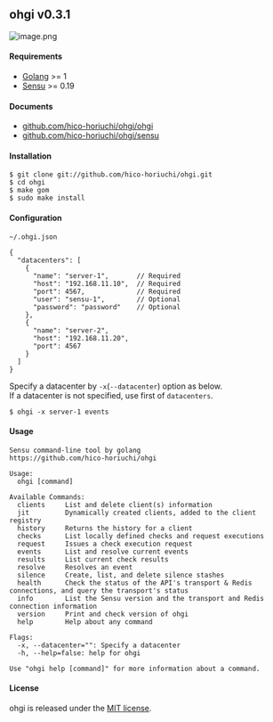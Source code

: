 ## ohgi v0.3.1

![image.png](https://raw.githubusercontent.com/hico-horiuchi/ohgi/master/image.png)

#### Requirements

  - [Golang](https://golang.org/) >= 1
  - [Sensu](http://sensuapp.org/) >= 0.19

#### Documents

  - [github.com/hico-horiuchi/ohgi/ohgi](http://godoc.org/github.com/hico-horiuchi/ohgi/ohgi)
  - [github.com/hico-horiuchi/ohgi/sensu](http://godoc.org/github.com/hico-horiuchi/ohgi/sensu)

#### Installation

    $ git clone git://github.com/hico-horiuchi/ohgi.git
    $ cd ohgi
    $ make gom
    $ sudo make install

#### Configuration

`~/.ohgi.json`

    {
      "datacenters": [
        {
          "name": "server-1",       // Required
          "host": "192.168.11.10",  // Required
          "port": 4567,             // Required
          "user": "sensu-1",        // Optional
          "password": "password"    // Optional
        },
        {
          "name": "server-2",
          "host": "192.168.11.20",
          "port": 4567
        }
      ]
    }

Specify a datacenter by `-x`(`--datacenter`) option as below.  
If a datacenter is not specified, use first of `datacenters`.

    $ ohgi -x server-1 events

#### Usage

    Sensu command-line tool by golang
    https://github.com/hico-horiuchi/ohgi
    
    Usage:
      ohgi [command]
    
    Available Commands:
      clients     List and delete client(s) information
      jit         Dynamically created clients, added to the client registry
      history     Returns the history for a client
      checks      List locally defined checks and request executions
      request     Issues a check execution request
      events      List and resolve current events
      results     List current check results
      resolve     Resolves an event
      silence     Create, list, and delete silence stashes
      health      Check the status of the API's transport & Redis connections, and query the transport's status
      info        List the Sensu version and the transport and Redis connection information
      version     Print and check version of ohgi
      help        Help about any command
    
    Flags:
      -x, --datacenter="": Specify a datacenter
      -h, --help=false: help for ohgi
    
    Use "ohgi help [command]" for more information about a command.

#### License

ohgi is released under the [MIT license](https://raw.githubusercontent.com/hico-horiuchi/ohgi/master/LICENSE).
